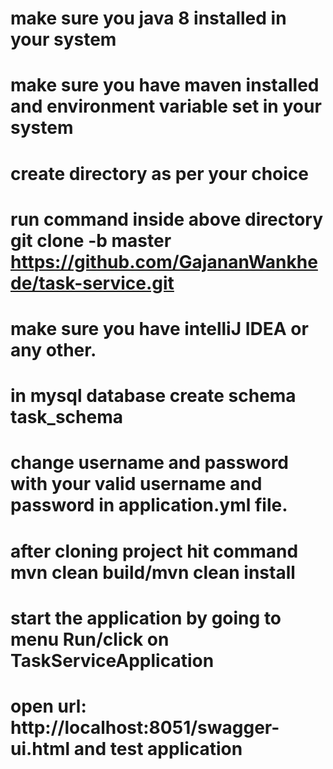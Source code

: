 # make sure you java 8 installed in your system
# make sure you have maven installed and environment variable set in your system
# create directory as per your choice 
# run command inside above directory git clone -b master https://github.com/GajananWankhede/task-service.git
# make sure you have intelliJ IDEA or any other.
# in mysql database create schema task_schema
# change username and password with your valid username and password in application.yml file.
# after cloning project hit command mvn clean build/mvn clean install
# start the application by going to menu Run/click on TaskServiceApplication
# open url: http://localhost:8051/swagger-ui.html and test application
